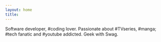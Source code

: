 ```yaml
---
layout: home
title: 
---
```

Software developer, #coding lover. Passionate about #TVseries, #manga; #tech fanatic and #youtube addicted. Geek with Swag.
